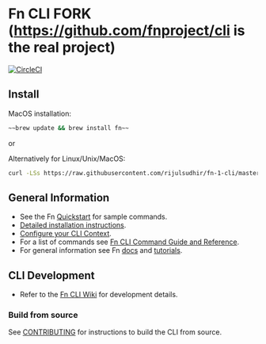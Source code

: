 # Fn CLI FORK (https://github.com/fnproject/cli is the real project)
[![CircleCI](https://circleci.com/gh/fnproject/cli.svg?style=svg)](https://circleci.com/gh/fnproject/cli)

## Install
MacOS installation:
```sh
~~brew update && brew install fn~~
```

or

Alternatively for Linux/Unix/MacOS:

```sh
curl -LSs https://raw.githubusercontent.com/rijulsudhir/fn-1-cli/master/install | sh
```

## General Information
* See the Fn [Quickstart](https://github.com/fnproject/fn/blob/master/README.md) for sample commands.
* [Detailed installation instructions](http://fnproject.io/tutorials/install/).
* [Configure your CLI Context](http://fnproject.io/tutorials/install/#ConfigureyourContext).
* For a list of commands see [Fn CLI Command Guide and Reference](https://github.com/fnproject/docs/blob/master/cli/README.md).
* For general information see Fn [docs](https://github.com/fnproject/docs) and [tutorials](https://fnproject.io/tutorials/).

## CLI Development
* Refer to the [Fn CLI Wiki](https://github.com/fnproject/cli/wiki) for development details.

### Build from source
See [CONTRIBUTING](https://github.com/fnproject/cli/blob/master/CONTRIBUTING.md) for instructions to build the CLI from source.





